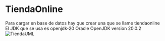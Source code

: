 # TiendaOnline
Para cargar en base de datos hay que crear una que se llame tiendaonline  
El JDK que se usa es openjdk-20 Oracle OpenJDK version 20.0.2
![TiendaUML](https://github.com/Melitza-dev/TiendaOnline/assets/89745418/21493c11-7dfb-4648-91d7-fe924914b5e8)

